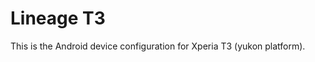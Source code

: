 Lineage T3
=============================================

This is the Android device configuration for Xperia T3 (yukon platform).

